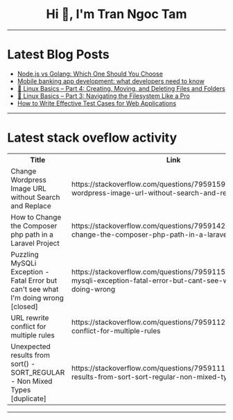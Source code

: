 <h1 align="center">Hi 👋, I'm Tran Ngoc Tam</h1>

---

# Latest Blog Posts 
<!-- BLOG-POST-LIST:START -->
- [Node.js vs Golang: Which One Should You Choose](https://dev.to/brilworks/nodejs-vs-golang-which-one-should-you-choose-469l)
- [Mobile banking app development: what developers need to know](https://dev.to/ava_anna_343ca43641d8ea67/mobile-banking-app-development-what-developers-need-to-know-3e90)
- [🐧 Linux Basics – Part 4: Creating, Moving, and Deleting Files and Folders](https://dev.to/alkesh009/linux-basics-part-4-creating-moving-and-deleting-files-and-folders-5hip)
- [🐧 Linux Basics – Part 3: Navigating the Filesystem Like a Pro](https://dev.to/alkesh009/linux-basics-part-3-navigating-the-filesystem-like-a-pro-5d2p)
- [How to Write Effective Test Cases for Web Applications](https://dev.to/dct_technology/how-to-write-effective-test-cases-for-web-applications-1j02)
<!-- BLOG-POST-LIST:END -->

---

# Latest stack oveflow activity
<table>
  <tr><th>Title</th><th>Link</th></tr>
  <!-- STACKOVERFLOW:START --><tr><td>Change Wordpress Image URL without Search and Replace</td><td>https://stackoverflow.com/questions/79591591/change-wordpress-image-url-without-search-and-replace</td></tr><tr><td>How to Change the Composer php path in a Laravel Project</td><td>https://stackoverflow.com/questions/79591420/how-to-change-the-composer-php-path-in-a-laravel-project</td></tr><tr><td>Puzzling MySQLi Exception - Fatal Error but can&#39;t see what I&#39;m doing wrong [closed]</td><td>https://stackoverflow.com/questions/79591151/puzzling-mysqli-exception-fatal-error-but-cant-see-what-im-doing-wrong</td></tr><tr><td>URL rewrite conflict for multiple rules</td><td>https://stackoverflow.com/questions/79591124/url-rewrite-conflict-for-multiple-rules</td></tr><tr><td>Unexpected results from sort&lpar;&rpar; - SORT_REGULAR - Non Mixed Types [duplicate]</td><td>https://stackoverflow.com/questions/79591110/unexpected-results-from-sort-sort-regular-non-mixed-types</td></tr><!-- STACKOVERFLOW:END -->
</table>

---


